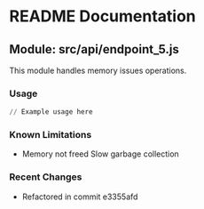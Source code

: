 # README Documentation

## Module: src/api/endpoint_5.js

This module handles memory issues operations.

### Usage

```python
// Example usage here
```

### Known Limitations

- Memory not freed Slow garbage collection

### Recent Changes

- Refactored in commit e3355afd
